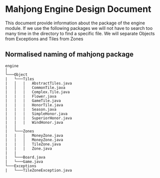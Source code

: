 # Mahjong Engine Design Document

This document provide information about the package of the engine module.
If we use the following packages we will not have to search too many time in the directory to find a specific file.
We will separate Objects from Exceptions and Tiles from Zones

## Normalised naming of mahjong package

```
engine  
│
└───Object
|   └───Tiles
|   │   |   AbstractTiles.java
|   │   │   CommonTile.java
|   |   |   Complex.Tile.java
|   |   |   Flower.java
|   |   |   GameTile.java
|   |   |   HonorTile.java
|   |   |   Season.java
|   |   |   SimpleHonor.java
|   |   |   SuperiorHonor.java
|   |   |   WindHonor.java
|   │   
|   └───Zones
|   |   │   MoneyZone.java
|   |   │   MoneyZone.java
|   |   │   TileZone.java
|   |   |   Zone.java
|   |
|   └───Board.java
|   └───Game.java
└───Exceptions
|   └───TileZoneException.java
```